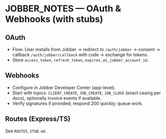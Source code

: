 # JOBBER_NOTES — OAuth & Webhooks (with stubs)

## OAuth
- Flow: User installs from Jobber → redirect to `/auth/jobber` → consent → callback `/auth/jobber/callback` with code → exchange for tokens.
- Store `access_token`, `refresh_token`, `expires_at`, `jobber_account_id`.

## Webhooks
- Configure in Jobber Developer Center (app-level).
- Start with topics: `CLIENT_CREATE`, `JOB_CREATE`, `JOB_CLOSE` (exact casing per docs), optionally invoice events if available.
- Verify signatures if provided; respond 200 quickly; queue work.

## Routes (Express/TS)
See `ROUTES_STUB.md`.
